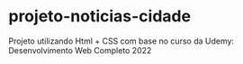 # projeto-noticias-cidade
Projeto utilizando Html + CSS com base no curso da Udemy: Desenvolvimento Web Completo 2022
